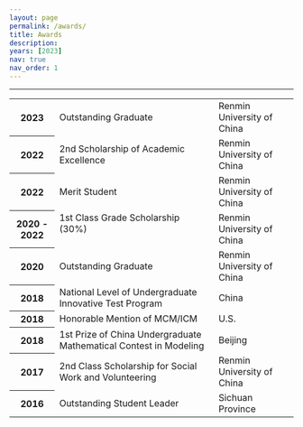 ```yaml
---
layout: page
permalink: /awards/
title: Awards
description: 
years: [2023]
nav: true
nav_order: 1
---
```


<hr />
<div class="publications">
    <div class="table-responsive">
        <table class="table table-sm table-borderless">
        <tr>
            <th scope="row">2023</th>
            <td>Outstanding Graduate</td>
            <td>Renmin University of China</td>
        </tr>
        <tr>
            <th scope="row">2022</th>
            <td>2nd Scholarship of Academic Excellence</td>
            <td>Renmin University of China</td>
        </tr>
        <tr>
            <th scope="row">2022</th>
            <td>Merit Student</td>
            <td>Renmin University of China</td>
        </tr>
        <tr>
            <th scope="row">2020 - 2022</th>
            <td style="float: left;">1st Class Grade Scholarship (30%)</td>
            <td>Renmin University of China</td>
        </tr>
        <tr>
            <th scope="row">2020</th>
            <td>Outstanding Graduate</td>
            <td>Renmin University of China</td>
        </tr>
        <tr>
            <th scope="row">2018</th>
            <td>National Level of Undergraduate Innovative Test Program</td>
            <td>China</td>
        </tr>
        <tr>
            <th scope="row">2018</th>
            <td>Honorable Mention of MCM/ICM</td>
            <td>U.S.</td>
        </tr>
        <tr>
            <th scope="row">2018</th>
            <td>1st Prize of China Undergraduate Mathematical Contest in Modeling</td>
            <td>Beijing</td>
        </tr>
        <tr>
            <th scope="row">2017</th>
            <td>2nd Class Scholarship for Social Work and Volunteering</td>
            <td>Renmin University of China</td>
        </tr>
        <tr>
            <th scope="row">2016</th>
            <td>Outstanding Student Leader</td>
            <td>Sichuan Province</td>
        </tr>
        </table>
    </div>

</div>

